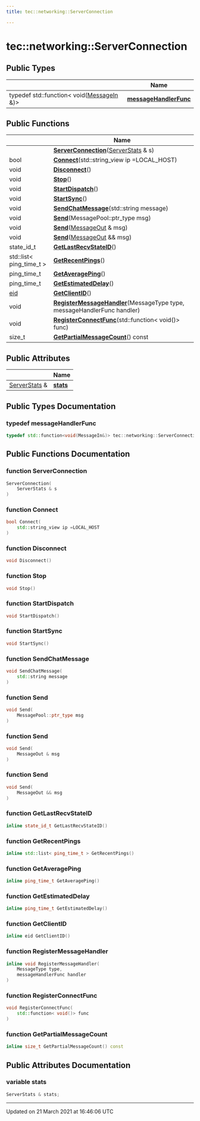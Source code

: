 ```yaml
---
title: tec::networking::ServerConnection

---
```


# tec::networking::ServerConnection



## Public Types

|                | Name           |
| -------------- | -------------- |
| typedef std::function< void([MessageIn](/engine/Classes/classtec_1_1networking_1_1_message_in/) &)> | **[messageHandlerFunc](/engine/Classes/classtec_1_1networking_1_1_server_connection/#typedef-messagehandlerfunc)**  |

## Public Functions

|                | Name           |
| -------------- | -------------- |
| | **[ServerConnection](/engine/Classes/classtec_1_1networking_1_1_server_connection/#function-serverconnection)**([ServerStats](/engine/Classes/classtec_1_1_server_stats/) & s) |
| bool | **[Connect](/engine/Classes/classtec_1_1networking_1_1_server_connection/#function-connect)**(std::string_view ip =LOCAL_HOST) |
| void | **[Disconnect](/engine/Classes/classtec_1_1networking_1_1_server_connection/#function-disconnect)**() |
| void | **[Stop](/engine/Classes/classtec_1_1networking_1_1_server_connection/#function-stop)**() |
| void | **[StartDispatch](/engine/Classes/classtec_1_1networking_1_1_server_connection/#function-startdispatch)**() |
| void | **[StartSync](/engine/Classes/classtec_1_1networking_1_1_server_connection/#function-startsync)**() |
| void | **[SendChatMessage](/engine/Classes/classtec_1_1networking_1_1_server_connection/#function-sendchatmessage)**(std::string message) |
| void | **[Send](/engine/Classes/classtec_1_1networking_1_1_server_connection/#function-send)**(MessagePool::ptr_type msg) |
| void | **[Send](/engine/Classes/classtec_1_1networking_1_1_server_connection/#function-send)**([MessageOut](/engine/Classes/classtec_1_1networking_1_1_message_out/) & msg) |
| void | **[Send](/engine/Classes/classtec_1_1networking_1_1_server_connection/#function-send)**([MessageOut](/engine/Classes/classtec_1_1networking_1_1_message_out/) && msg) |
| state_id_t | **[GetLastRecvStateID](/engine/Classes/classtec_1_1networking_1_1_server_connection/#function-getlastrecvstateid)**() |
| std::list< ping_time_t > | **[GetRecentPings](/engine/Classes/classtec_1_1networking_1_1_server_connection/#function-getrecentpings)**() |
| ping_time_t | **[GetAveragePing](/engine/Classes/classtec_1_1networking_1_1_server_connection/#function-getaverageping)**() |
| ping_time_t | **[GetEstimatedDelay](/engine/Classes/classtec_1_1networking_1_1_server_connection/#function-getestimateddelay)**() |
| [eid](/engine/Namespaces/namespacetec/#typedef-eid) | **[GetClientID](/engine/Classes/classtec_1_1networking_1_1_server_connection/#function-getclientid)**() |
| void | **[RegisterMessageHandler](/engine/Classes/classtec_1_1networking_1_1_server_connection/#function-registermessagehandler)**(MessageType type, messageHandlerFunc handler) |
| void | **[RegisterConnectFunc](/engine/Classes/classtec_1_1networking_1_1_server_connection/#function-registerconnectfunc)**(std::function< void()> func) |
| size_t | **[GetPartialMessageCount](/engine/Classes/classtec_1_1networking_1_1_server_connection/#function-getpartialmessagecount)**() const |

## Public Attributes

|                | Name           |
| -------------- | -------------- |
| [ServerStats](/engine/Classes/classtec_1_1_server_stats/) & | **[stats](/engine/Classes/classtec_1_1networking_1_1_server_connection/#variable-stats)**  |

## Public Types Documentation

### typedef messageHandlerFunc

```cpp
typedef std::function<void(MessageIn&)> tec::networking::ServerConnection::messageHandlerFunc;
```


## Public Functions Documentation

### function ServerConnection

```cpp
ServerConnection(
    ServerStats & s
)
```


### function Connect

```cpp
bool Connect(
    std::string_view ip =LOCAL_HOST
)
```


### function Disconnect

```cpp
void Disconnect()
```


### function Stop

```cpp
void Stop()
```


### function StartDispatch

```cpp
void StartDispatch()
```


### function StartSync

```cpp
void StartSync()
```


### function SendChatMessage

```cpp
void SendChatMessage(
    std::string message
)
```


### function Send

```cpp
void Send(
    MessagePool::ptr_type msg
)
```


### function Send

```cpp
void Send(
    MessageOut & msg
)
```


### function Send

```cpp
void Send(
    MessageOut && msg
)
```


### function GetLastRecvStateID

```cpp
inline state_id_t GetLastRecvStateID()
```


### function GetRecentPings

```cpp
inline std::list< ping_time_t > GetRecentPings()
```


### function GetAveragePing

```cpp
inline ping_time_t GetAveragePing()
```


### function GetEstimatedDelay

```cpp
inline ping_time_t GetEstimatedDelay()
```


### function GetClientID

```cpp
inline eid GetClientID()
```


### function RegisterMessageHandler

```cpp
inline void RegisterMessageHandler(
    MessageType type,
    messageHandlerFunc handler
)
```


### function RegisterConnectFunc

```cpp
void RegisterConnectFunc(
    std::function< void()> func
)
```


### function GetPartialMessageCount

```cpp
inline size_t GetPartialMessageCount() const
```


## Public Attributes Documentation

### variable stats

```cpp
ServerStats & stats;
```


-------------------------------

Updated on 21 March 2021 at 16:46:06 UTC